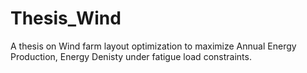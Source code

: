 # Thesis_Wind
A thesis on Wind farm layout optimization to maximize Annual Energy Production, Energy Denisty under fatigue load constraints.
